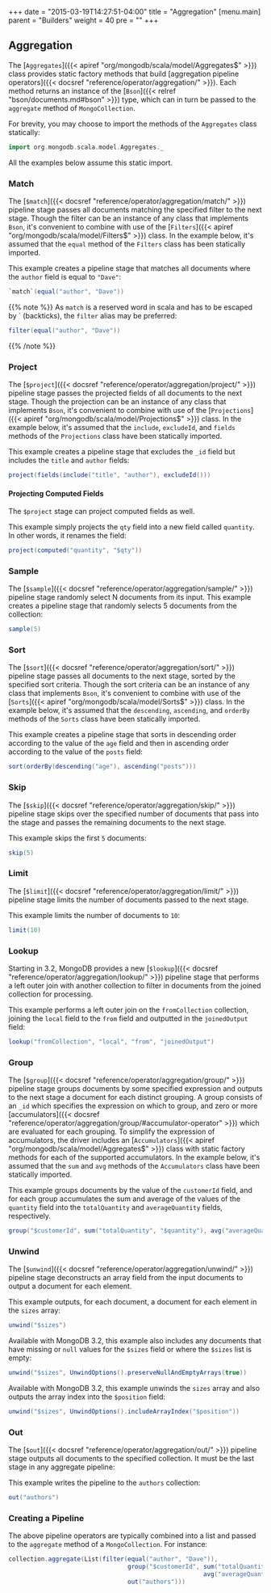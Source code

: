 +++
date = "2015-03-19T14:27:51-04:00"
title = "Aggregation"
[menu.main]
  parent = "Builders"
  weight = 40
  pre = "<i class='fa'></i>"
+++

## Aggregation

The [`Aggregates`]({{< apiref "org/mongodb/scala/model/Aggregates$" >}}) class provides static factory methods that build [aggregation 
pipeline operators]({{< docsref "reference/operator/aggregation/" >}}).  Each method returns an instance of the 
[`Bson`]({{< relref "bson/documents.md#bson" >}}) type, which can in turn be passed to the `aggregate` method of `MongoCollection`.

For brevity, you may choose to import the methods of the `Aggregates` class statically:

```scala
import org.mongodb.scala.model.Aggregates._
```
  
All the examples below assume this static import.
  
### Match
  
The [`$match`]({{< docsref "reference/operator/aggregation/match/" >}}) pipeline stage passes all documents matching the 
specified filter to the next stage.  Though the filter can be an instance of any class that implements `Bson`, it's convenient to 
combine with use of the [`Filters`]({{< apiref "org/mongodb/scala/model/Filters$" >}}) class.  In the example below, it's assumed that the 
`equal` method of the `Filters` class has been statically imported.
  
This example creates a pipeline stage that matches all documents where the `author` field is equal to `"Dave"`:
 
```scala
`match`(equal("author", "Dave"))
```

{{% note %}}
As `match` is a reserved word in scala and has to be escaped by \` (backticks), the `filter` alias may be preferred:

```scala
filter(equal("author", "Dave"))
```
{{% /note %}}

### Project
  
The [`$project`]({{< docsref "reference/operator/aggregation/project/" >}}) pipeline stage passes the projected fields of all 
documents to the next stage.  Though the projection can be an instance of any class that implements `Bson`, it's convenient to combine 
with use of the [`Projections`]({{< apiref "org/mongodb/scala/model/Projections$" >}}) class.  In the example below, it's assumed that the 
`include`, `excludeId`, and `fields` methods of the `Projections` class have been statically imported. 
  
This example creates a pipeline stage that excludes the `_id` field but includes the `title` and `author` fields:
 
```scala
project(fields(include("title", "author"), excludeId()))
```

#### Projecting Computed Fields

The `$project` stage can project computed fields as well.

This example simply projects the `qty` field into a new field called `quantity`.  In other words, it renames the field:
 
```scala
project(computed("quantity", "$qty"))
```

### Sample
The [`$sample`]({{< docsref "reference/operator/aggregation/sample/" >}}) pipeline stage randomly select N documents from its input.
This example creates a pipeline stage that randomly selects 5 documents from the collection:

```scala
sample(5)
```

### Sort
  
The [`$sort`]({{< docsref "reference/operator/aggregation/sort/" >}}) pipeline stage passes all documents to the next stage, 
sorted by the specified sort criteria. Though the sort criteria can be an instance of any class that implements `Bson`, it's convenient to 
combine with use of the [`Sorts`]({{< apiref "org/mongodb/scala/model/Sorts$" >}}) class.  In the example below, it's assumed that the 
`descending`, `ascending`, and `orderBy` methods of the `Sorts` class have been statically imported.
  
This example creates a pipeline stage that sorts in descending order according to the value of the `age` field and then in ascending order 
according to the value of the `posts` field:
 
```scala
sort(orderBy(descending("age"), ascending("posts")))
```

### Skip

The [`$skip`]({{< docsref "reference/operator/aggregation/skip/" >}}) pipeline stage skips over the specified number of 
documents that pass into the stage and passes the remaining documents to the next stage.

This example skips the first `5` documents:

```scala
skip(5)
```

### Limit

The [`$limit`]({{< docsref "reference/operator/aggregation/limit/" >}}) pipeline stage limits the number of documents passed
to the next stage.
  
This example limits the number of documents to `10`:

```scala
limit(10)
```

### Lookup

Starting in 3.2, MongoDB provides a new [`$lookup`]({{< docsref "reference/operator/aggregation/lookup/" >}}) pipeline stage 
that performs a left outer join with another collection to filter in documents from the joined collection for processing.

This example performs a left outer join on the `fromCollection` collection, joining the `local` field to the `from` field and outputted in 
the `joinedOutput` field:

```scala
lookup("fromCollection", "local", "from", "joinedOutput")
```

### Group

The [`$group`]({{< docsref "reference/operator/aggregation/group/" >}}) pipeline stage groups documents by some specified 
expression and outputs to the next stage a document for each distinct grouping.  A group consists of an `_id` which specifies the 
expression on which to group, and zero or more 
[accumulators]({{< docsref "reference/operator/aggregation/group/#accumulator-operator" >}}) which are evaluated for each 
grouping.  To simplify the expression of accumulators, the driver includes an 
[`Accumulators`]({{< apiref "org/mongodb/scala/model/Aggregates$" >}}) class with static factory methods for each of the supported 
accumulators. In the example below, it's assumed that the `sum` and `avg` methods of the `Accumulators` class have been statically 
imported. 
 
This example groups documents by the value of the `customerId` field, and for each group accumulates the sum and average of the values of 
the `quantity` field into the `totalQuantity` and `averageQuantity` fields, respectively. 

```scala
group("$customerId", sum("totalQuantity", "$quantity"), avg("averageQuantity", "$quantity"))
```   

### Unwind

The [`$unwind`]({{< docsref "reference/operator/aggregation/unwind/" >}}) pipeline stage deconstructs an array field from the 
input documents to output a document for each element.

This example outputs, for each document, a document for each element in the `sizes` array:

```scala
unwind("$sizes")
```

Available with MongoDB 3.2, this example also includes any documents that have missing or `null` values for the `$sizes` field or where 
the `$sizes` list is empty:

```scala
unwind("$sizes", UnwindOptions().preserveNullAndEmptyArrays(true))
```

Available with MongoDB 3.2, this example unwinds the `sizes` array and also outputs the array index into the `$position` field:

```scala
unwind("$sizes", UnwindOptions().includeArrayIndex("$position"))
```

### Out

The [`$out`]({{< docsref "reference/operator/aggregation/out/" >}}) pipeline stage outputs all documents to the specified 
collection.  It must be the last stage in any aggregate pipeline:

This example writes the pipeline to the `authors` collection:
     
```scala
out("authors")
```

### Creating a Pipeline

The above pipeline operators are typically combined into a list and passed to the `aggregate` method of a `MongoCollection`.  For instance:

```scala
collection.aggregate(List(filter(equal("author", "Dave")),
                                 group("$customerId", sum("totalQuantity", "$quantity"), 
                                                      avg("averageQuantity", "$quantity")),
                                 out("authors")))
```
